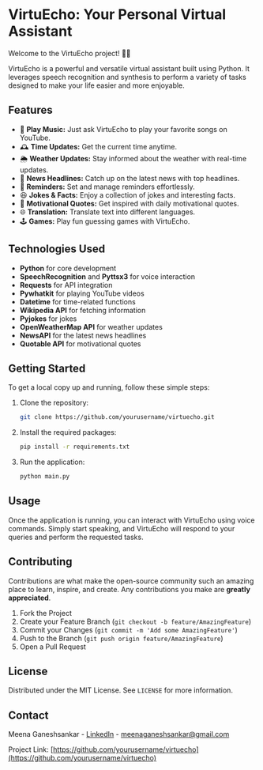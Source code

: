 
# VirtuEcho: Your Personal Virtual Assistant

Welcome to the VirtuEcho project! 🤖✨

VirtuEcho is a powerful and versatile virtual assistant built using Python. It leverages speech recognition and synthesis to perform a variety of tasks designed to make your life easier and more enjoyable.

## Features

- 🎵 **Play Music:** Just ask VirtuEcho to play your favorite songs on YouTube.
- 🕰️ **Time Updates:** Get the current time anytime.
- 🌦️ **Weather Updates:** Stay informed about the weather with real-time updates.
- 📰 **News Headlines:** Catch up on the latest news with top headlines.
- 📅 **Reminders:** Set and manage reminders effortlessly.
- 😆 **Jokes & Facts:** Enjoy a collection of jokes and interesting facts.
- 📖 **Motivational Quotes:** Get inspired with daily motivational quotes.
- 🌐 **Translation:** Translate text into different languages.
- 🕹️ **Games:** Play fun guessing games with VirtuEcho.

## Technologies Used

- **Python** for core development
- **SpeechRecognition** and **Pyttsx3** for voice interaction
- **Requests** for API integration
- **Pywhatkit** for playing YouTube videos
- **Datetime** for time-related functions
- **Wikipedia API** for fetching information
- **Pyjokes** for jokes
- **OpenWeatherMap API** for weather updates
- **NewsAPI** for the latest news headlines
- **Quotable API** for motivational quotes

## Getting Started

To get a local copy up and running, follow these simple steps:

1. Clone the repository:
   ```sh
   git clone https://github.com/yourusername/virtuecho.git
   ```
2. Install the required packages:
   ```sh
   pip install -r requirements.txt
   ```
3. Run the application:
   ```sh
   python main.py
   ```

## Usage

Once the application is running, you can interact with VirtuEcho using voice commands. Simply start speaking, and VirtuEcho will respond to your queries and perform the requested tasks.

## Contributing

Contributions are what make the open-source community such an amazing place to learn, inspire, and create. Any contributions you make are **greatly appreciated**.

1. Fork the Project
2. Create your Feature Branch (`git checkout -b feature/AmazingFeature`)
3. Commit your Changes (`git commit -m 'Add some AmazingFeature'`)
4. Push to the Branch (`git push origin feature/AmazingFeature`)
5. Open a Pull Request

## License

Distributed under the MIT License. See `LICENSE` for more information.

## Contact

Meena Ganeshsankar - [LinkedIn](https://www.linkedin.com/in/yourprofile) - meenaganeshsankar@gmail.com

Project Link: [https://github.com/yourusername/virtuecho](https://github.com/yourusername/virtuecho)

